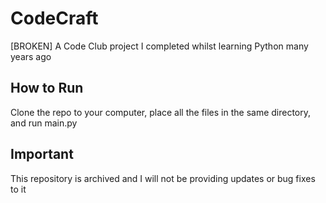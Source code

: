 # CodeCraft
[BROKEN] A Code Club project I completed whilst learning Python many years ago

## How to Run

Clone the repo to your computer, place all the files in the same directory, and run main.py

## Important

This repository is archived and I will not be providing updates or bug fixes to it
